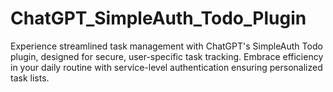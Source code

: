 # ChatGPT_SimpleAuth_Todo_Plugin
Experience streamlined task management with ChatGPT's SimpleAuth Todo plugin, designed for secure, user-specific task tracking. Embrace efficiency in your daily routine with service-level authentication ensuring personalized task lists.
